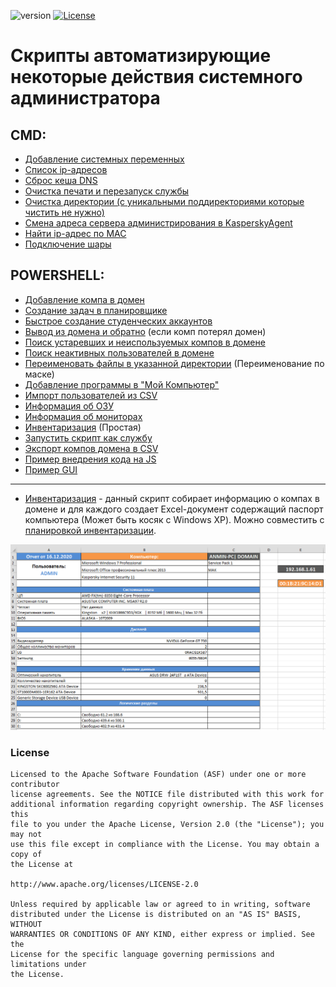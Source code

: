 ![version](https://img.shields.io/badge/version-1.0.0-green)
[![License](https://img.shields.io/badge/License-Apache%202.0-blue.svg)](https://github.com/beryx-gist/badass-jlink-example-kotlin-tornadofx/blob/master/LICENSE)

# Скрипты автоматизирующие некоторые действия системного администратора

## CMD:

* [Добавление системных переменных](cmd/AddPath.cmd)
* [Список ip-адресов](cmd/My%20IP.cmd)
* [Сброс кеша DNS](cmd/ClearDNS.cmd)
* [Очистка печати и перезапуск службы](cmd/RestoreSpooler.cmd)
* [Очистка директории (с уникальными поддиректориями которые чистить не нужно)](cmd/ClearFolder.cmd)
* [Смена адреса сервера администрирования в KasperskyAgent](cmd/KasperskyAgentAddress.cmd)
* [Найти ip-адрес по MAC](cmd/FindIPonMAC.cmd)
* [Подключение шары](cmd/AddShare.cmd)

## POWERSHELL:

* [Добавление компа в домен](powershell/AddComputerToDomain.ps1)
* [Создание задач в планировщике](powershell/CreateJobSheduller.ps1)
* [Быстрое создание студенческих аккаунтов](powershell/FastCreatedStudentAccaunt.ps1)
* [Вывод из домена и обратно](powershell/ReConnectComuterToDomain.ps1) (если комп потерял домен)
* [Поиск устаревших и неиспользуемых компов в домене](powershell/FindOldComputers.ps1)
* [Поиск неактивных пользователей в домене](powershell/FindOldUsers.ps1)
* [Переименовать файлы в указанной директории](powershell/FilesRenamer.ps1) (Переименование по маске)
* [Добавление программы в "Мой Компьютер"](powershell/AddProgrammInMyPC.ps1)
* [Импорт пользователей из CSV](powershell/ImportUserListFromCSV.ps1)
* [Информация об ОЗУ](powershell/Memory.ps1)
* [Информация об мониторах](powershell/Monitors.ps1)
* [Инвентаризация](powershell/PCReportV01.ps1) (Простая)
* [Запустить скрипт как службу](powershell/RunScriptOnService.ps1)
* [Экспорт компов домена в CSV](powershell/ExportAllPc.ps1)
* [Пример внедрения кода на JS](powershell/JS-Test.ps1)
* [Пример GUI](powershell/GUI.ps1)

---

* [Инвентаризация](powershell/PCReport.ps1) - данный скрипт собирает информацию о компах в домене и для каждого создает
  Excel-документ содержащий паспорт компьютера (Может быть косяк с Windows XP). Можно совместить с 
  [планировкой инвентаризации](powershell/ReportSchedule.ps1).

![alt text](art/pc-report.png)

### License

```
Licensed to the Apache Software Foundation (ASF) under one or more contributor
license agreements. See the NOTICE file distributed with this work for
additional information regarding copyright ownership. The ASF licenses this
file to you under the Apache License, Version 2.0 (the "License"); you may not
use this file except in compliance with the License. You may obtain a copy of
the License at

http://www.apache.org/licenses/LICENSE-2.0

Unless required by applicable law or agreed to in writing, software
distributed under the License is distributed on an "AS IS" BASIS, WITHOUT
WARRANTIES OR CONDITIONS OF ANY KIND, either express or implied. See the
License for the specific language governing permissions and limitations under
the License.
```